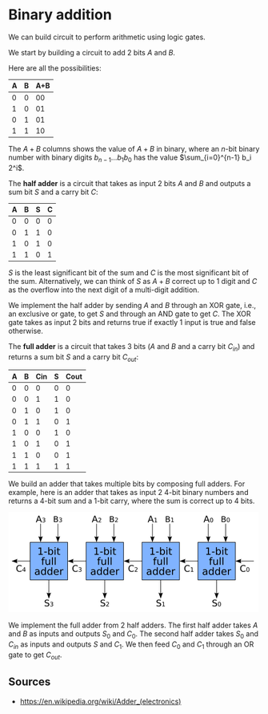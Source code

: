# Binary addition

We can build circuit to perform arithmetic using logic gates.

We start by building a circuit to add 2 bits $A$ and $B$.

Here are all the possibilities:

|A|B|A+B|
|-|-|---|
|0|0|00|
|1|0|01|
|0|1|01|
|1|1|10|

The $A+B$ columns shows the value of $A+B$ in binary, where an $n$-bit binary number with binary digits $b_{n-1} \ldots b_1 b_0$ has the value $\sum_{i=0}^{n-1} b_i 2^i$.

The **half adder** is a circuit that takes as input 2 bits $A$ and $B$ and outputs a sum bit $S$ and a carry bit $C$:

|A|B|S|C|
|-|-|-|-|
|0|0|0|0|
|0|1|1|0|
|1|0|1|0|
|1|1|0|1|

$S$ is the least significant bit of the sum and $C$ is the most significant bit of the sum. Alternatively, we can think of $S$ as $A+B$ correct up to 1 digit and $C$ as the overflow into the next digit of a multi-digit addition.

We implement the half adder by sending $A$ and $B$ through an XOR gate, i.e., an exclusive or gate, to get $S$ and through an AND gate to get $C$. The XOR gate takes as input 2 bits and returns true if exactly 1 input is true and false otherwise.

The **full adder** is a circuit that takes 3 bits ($A$ and $B$ and a carry bit $C_{in}$) and returns a sum bit $S$ and a carry bit $C_{out}$:

|A|B|Cin|S|Cout|
|-|-|---|-|----|
|0|0|0|0|0|
|0|0|1|1|0|
|0|1|0|1|0|
|0|1|1|0|1|
|1|0|0|1|0|
|1|0|1|0|1|
|1|1|0|0|1|
|1|1|1|1|1|

We build an adder that takes multiple bits by composing full adders. For example, here is an adder that takes as input 2 4-bit binary numbers and returns a 4-bit sum and a 1-bit carry, where the sum is correct up to 4 bits.

![4_bit_ripple_carry_adder](img/4_bit_ripple_carry_adder.png)

We implement the full adder from 2 half adders. The first half adder takes $A$ and $B$ as inputs and outputs $S_0$ and $C_0$. The second half adder takes $S_0$ and $C_{in}$ as inputs and outputs $S$ and $C_1$. We then feed $C_0$ and $C_1$ through an OR gate to get $C_{out}$.

## Sources

* https://en.wikipedia.org/wiki/Adder_(electronics)